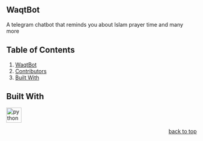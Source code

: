 ## WaqtBot
A telegram chatbot that reminds you about Islam prayer time and many more

## Table of Contents

  <ol>
    <li><a href="#waqtbot">WaqtBot</a></li>
    <li><a href="#contributor">Contributors</a></li>
    <li><a href="#built-with">Built With</a></li>
  </ol>

## Built With

<img src="https://seeklogo.com/images/P/python-logo-A32636CAA3-seeklogo.com.png" alt="python" width="40" height="40"/>

<p align="right"><a href="#WaqtBot">back to top</a></p>
